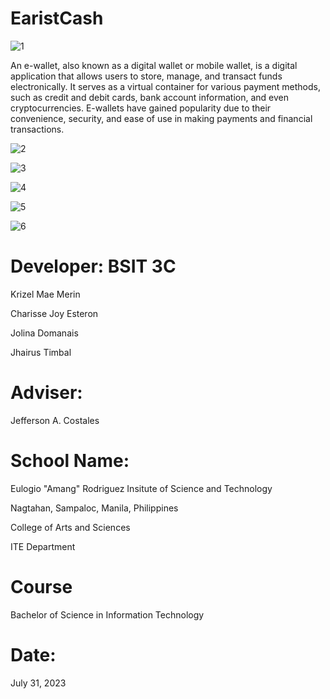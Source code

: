 # EaristCash
![1](https://github.com/chaesteron/EaristCash/assets/140884909/1f1496ac-f5c7-438a-a590-6ef450b15f74)

An e-wallet, also known as a digital wallet or mobile wallet, is a digital application that allows users to store, manage, and transact funds electronically. It serves as a virtual container for various payment methods, such as credit and debit cards, bank account information, and even cryptocurrencies. E-wallets have gained popularity due to their convenience, security, and ease of use in making payments and financial transactions.

![2](https://github.com/chaesteron/EaristCash/assets/140884909/35c87eec-76a4-48db-9e16-9244e7dc3d76)

![3](https://github.com/chaesteron/EaristCash/assets/140884909/5963bbef-dcc9-41cd-8147-3becfa76fbcb)

![4](https://github.com/chaesteron/EaristCash/assets/140884909/13260d89-14c3-42e7-9850-54d693a5684c)

![5](https://github.com/chaesteron/EaristCash/assets/140884909/470c8e4e-6037-4254-a88d-c13d5aa24335)

![6](https://github.com/chaesteron/EaristCash/assets/140884909/1add6a93-e272-42d0-a871-706078147595)


# Developer: BSIT 3C

Krizel Mae Merin

Charisse Joy Esteron

Jolina Domanais

Jhairus Timbal

# Adviser:

Jefferson A. Costales

# School Name:

Eulogio "Amang" Rodriguez Insitute of Science and Technology

Nagtahan, Sampaloc, Manila, Philippines

College of Arts and Sciences

ITE Department

# Course

Bachelor of Science in Information Technology

# Date:

July 31, 2023



